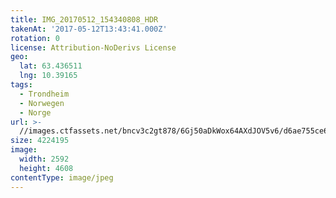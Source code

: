 ```yaml
---
title: IMG_20170512_154340808_HDR
takenAt: '2017-05-12T13:43:41.000Z'
rotation: 0
license: Attribution-NoDerivs License
geo:
  lat: 63.436511
  lng: 10.39165
tags:
  - Trondheim
  - Norwegen
  - Norge
url: >-
  //images.ctfassets.net/bncv3c2gt878/6Gj50aDkWox64AXdJOV5v6/d6ae755ce6a94946cf410ba1a3f81850/img_20170512_154340808_hdr_34488534892_o
size: 4224195
image:
  width: 2592
  height: 4608
contentType: image/jpeg
---
```


